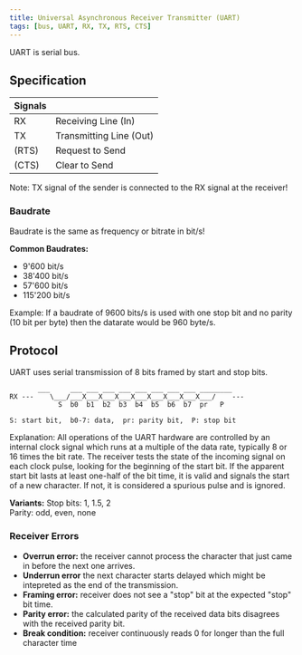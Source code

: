 ```yaml
---
title: Universal Asynchronous Receiver Transmitter (UART)
tags: [bus, UART, RX, TX, RTS, CTS]
---
```


UART is serial bus.


## Specification

| Signals |                         |
|---------|-------------------------|
| RX      | Receiving Line (In)     |
| TX      | Transmitting Line (Out) |
| (RTS)   | Request to Send         |
| (CTS)   | Clear to Send           |

Note: TX signal of the sender is connected to the RX signal at the receiver!


### Baudrate
Baudrate is the same as frequency or bitrate in bit/s!


**Common Baudrates:**

*  9'600 bit/s
* 38'400 bit/s
* 57'600 bit/s
* 115'200 bit/s


Example:
If a baudrate of 9600 bits/s is used with one stop bit and no parity (10 bit per byte) then the datarate would be 960 byte/s.



## Protocol
UART uses serial transmission of 8 bits framed by start and stop bits.

```diagram
       ___     ___ ___ ___ ___ ___ ___ ___ ___ ________
RX ---    \___/___X___X___X___X___X___X___X___X___/    ---
            S  b0  b1  b2  b3  b4  b5  b6  b7  pr   P

S: start bit,  b0-7: data,  pr: parity bit,  P: stop bit
```

Explanation: 
All operations of the UART hardware are controlled by an internal clock signal which runs at a multiple of the data rate, typically 8 or 16 times the bit rate. The receiver tests the state of the incoming signal on each clock pulse, looking for the beginning of the start bit. If the apparent start bit lasts at least one-half of the bit time, it is valid and signals the start of a new character. If not, it is considered a spurious pulse and is ignored.


**Variants:**
Stop bits: 1, 1.5, 2</br>
Parity: odd, even, none


### Receiver Errors

* **Overrun error:** the receiver cannot process the character that just came in before the next one arrives.
* **Underrun error** the next character starts delayed which might be intepreted as the end of the transmission.
* **Framing error:** receiver does not see a "stop" bit at the expected "stop" bit time.
* **Parity error:** the calculated parity of the received data bits disagrees with the received parity bit.
* **Break condition:** receiver continuously reads 0 for longer than the full character time



